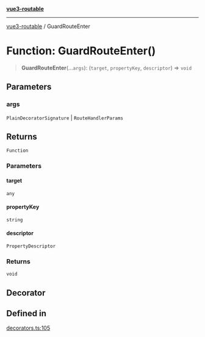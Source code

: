 [**vue3-routable**](../README.md)

***

[vue3-routable](../globals.md) / GuardRouteEnter

# Function: GuardRouteEnter()

> **GuardRouteEnter**(...`args`): (`target`, `propertyKey`, `descriptor`) => `void`

## Parameters

### args

`PlainDecoratorSignature` | `RouteHandlerParams`

## Returns

`Function`

### Parameters

#### target

`any`

#### propertyKey

`string`

#### descriptor

`PropertyDescriptor`

### Returns

`void`

## Decorator

## Defined in

[decorators.ts:105](https://github.com/cleverplatypus/vue3-routable/blob/87cf44a88c3a74106c60f1327e2be92f2bbacca6/src/decorators.ts#L105)
